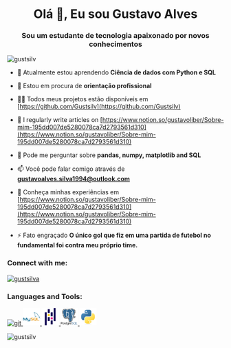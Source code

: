 <h1 align="center">Olá 👋, Eu sou Gustavo Alves</h1>
<h3 align="center">Sou um estudante de tecnologia apaixonado por novos conhecimentos</h3>

<p align="left"> <img src="https://komarev.com/ghpvc/?username=gustsilv&label=Profile%20views&color=0e75b6&style=flat" alt="gustsilv" /> </p>

- 🌱 Atualmente estou aprendendo **Ciência de dados com Python e SQL**

- 🤝 Estou em procura de **orientação profissional**

- 👨‍💻 Todos meus projetos estão disponíveis em [https://github.com/Gustsilv](https://github.com/Gustsilv)

- 📝 I regularly write articles on [https://www.notion.so/gustavoliber/Sobre-mim-195dd007de5280078ca7d2793561d310](https://www.notion.so/gustavoliber/Sobre-mim-195dd007de5280078ca7d2793561d310)

- 💬 Pode me perguntar sobre **pandas, numpy, matplotlib and SQL**

- 📫 Você pode falar comigo através de **gustavoalves.silva1994@outlook.com**

- 📄 Conheça minhas experiências em [https://www.notion.so/gustavoliber/Sobre-mim-195dd007de5280078ca7d2793561d310](https://www.notion.so/gustavoliber/Sobre-mim-195dd007de5280078ca7d2793561d310)

- ⚡ Fato engraçado **O único gol que fiz em uma partida de futebol no fundamental foi contra meu próprio time.**

<h3 align="left">Connect with me:</h3>
<p align="left">
<a href="https://linkedin.com/in/gustsilva" target="blank"><img align="center" src="https://raw.githubusercontent.com/rahuldkjain/github-profile-readme-generator/master/src/images/icons/Social/linked-in-alt.svg" alt="gustsilva" height="30" width="40" /></a>
</p>

<h3 align="left">Languages and Tools:</h3>
<p align="left"> <a href="https://git-scm.com/" target="_blank" rel="noreferrer"> <img src="https://www.vectorlogo.zone/logos/git-scm/git-scm-icon.svg" alt="git" width="40" height="40"/> </a> <a href="https://www.mysql.com/" target="_blank" rel="noreferrer"> <img src="https://raw.githubusercontent.com/devicons/devicon/master/icons/mysql/mysql-original-wordmark.svg" alt="mysql" width="40" height="40"/> </a> <a href="https://pandas.pydata.org/" target="_blank" rel="noreferrer"> <img src="https://raw.githubusercontent.com/devicons/devicon/2ae2a900d2f041da66e950e4d48052658d850630/icons/pandas/pandas-original.svg" alt="pandas" width="40" height="40"/> </a> <a href="https://www.postgresql.org" target="_blank" rel="noreferrer"> <img src="https://raw.githubusercontent.com/devicons/devicon/master/icons/postgresql/postgresql-original-wordmark.svg" alt="postgresql" width="40" height="40"/> </a> <a href="https://www.python.org" target="_blank" rel="noreferrer"> <img src="https://raw.githubusercontent.com/devicons/devicon/master/icons/python/python-original.svg" alt="python" width="40" height="40"/> </a> </p>

<p><img align="center" src="https://github-readme-stats.vercel.app/api/top-langs?username=gustsilv&show_icons=true&locale=en&layout=compact" alt="gustsilv" /></p>
